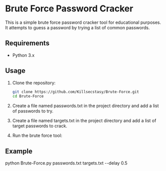 # Brute Force Password Cracker

This is a simple brute force password cracker tool for educational purposes. It attempts to guess a password by trying a list of common passwords.

## Requirements

- Python 3.x

## Usage

1. Clone the repository:
   ```sh
   git clone https://github.com/Killsecstasy/Brute-Force.git
   cd Brute-Force

2. Create a file named passwords.txt in the project directory and add a list of passwords to try.

3. Create a file named targets.txt in the project directory and add a list of target passwords to crack.

4. Run the brute force tool:
## Example ##
python Brute-Force.py passwords.txt targets.txt --delay 0.5
